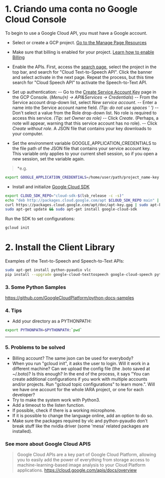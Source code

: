 # 1. Criando uma conta no Google Cloud Console

To begin to use a Google Cloud API, you must have a Google account.

  - Select or create a GCP project. [Go to the Manage Page Resources](https://console.cloud.google.com/cloud-resource-manager?_ga=2.159473469.-1617484999.1535991245)

  - Make sure that billing is enabled for your project. [Learn how to enable Billing](https://cloud.google.com/billing/docs/how-to/modify-project)

  - Enable the APIs. First, access the [search page](https://console.cloud.google.com/apis/library?project=voice-iara&folder&organizationId), select the project in the top bar, and search for "Cloud Text-to-Speech API". Click the banner and select activate in the next page. Repeat the process, but this time search for "Cloud Speech API" to activate the  Speech-to-Text API. 

  - Set up authentication:
  -- Go to the [Create Service Account Key](https://console.cloud.google.com/apis/credentials/serviceaccountkey?_ga=2.62067500.-1617484999.1535991245) page in the GCP Console. (*Menu(≡) ->  API&Services -> Credentials*)
-- From the Service account drop-down list, select *New service account*.
  -- Enter a name into the Service account name field. *(Tip: do not use spaces ' ')*
  -- Don't select a value from the Role drop-down list. No role is required to access this service. *(Tip: set Owner as role)*
  -- Click *Create*. (Perhaps, a note will appear, warning that this service account has no role).
  -- Click *Create without role*. A JSON file that contains your key downloads to your computer.

  - Set the environment variable GOOGLE_APPLICATION_CREDENTIALS to the file path of the JSON file that contains your service account key. This variable only applies to your current shell session, so if you open a new session, set the variable again. 
  > *e.g.
  ```sh
  export GOOGLE_APPLICATION_CREDENTIALS=/home/user/path/project_name-key.json)*
  ```
  
  - Install and initialize [Google Cloud SDK](https://cloud.google.com/sdk/docs/#deb)
  ```sh
  export CLOUD_SDK_REPO="cloud-sdk-$(lsb_release -c -s)"
  echo "deb http://packages.cloud.google.com/apt $CLOUD_SDK_REPO main" | sudo tee -a /etc/apt/sources.list.d/google-cloud-sdk.list
  curl https://packages.cloud.google.com/apt/doc/apt-key.gpg | sudo apt-key add -
  sudo apt-get update && sudo apt-get install google-cloud-sdk
  ```
  Run the SDK to set configurations:
  ```sh
  gcloud init
  ```

# 2. Install the Client Library

Examples of the Text-to-Speech and Speech-to-Text APIs:

```sh
sudo apt-get install python-pyaudio vlc
pip install --upgrade google-cloud-texttospeech google-cloud-speech python-vlc
```

### 3. Some Python Samples

https://github.com/GoogleCloudPlatform/python-docs-samples

### 4. Tips

  - Add your directory as a PYTHONPATH:
  ```sh
  export PYTHONPATH=$PYTHONPATH:`pwd`
  ```
***

### 5. Problems to be solved

  - Billing account? The same json can be used for everybody?
  - When you run "gcloud init", it asks the user to login. Will it work in a different machine? Can we upload the config file (the .boto saved at ~/.boto)? Is this enough? In the end of the process, it says "You can create additional configurations if you work with multiple accounts and/or projects. Run "gcloud topic configurations" to learn more.". Will we have one account for the whole IARA project, or one for each developer?
  - Try to make the system work with Python3.
  - Add a timeout to the listen function.
  - If possible, check if there is a working microphone.
  - If it is possible to change the language online, add an option to do so.
  - Make sure the packages required by vlc and python-pyaudio don't break stuff like the nvidia driver (some 'mesa' related packages are installed).

### See more about Google Cloud APIS

> Google Cloud APIs are a key part of Google Cloud Platform, allowing you to
> easily add the power of everything from storage access to machine-learning-based 
> image analysis to your Cloud Platform applications.
> https://cloud.google.com/apis/docs/overview
